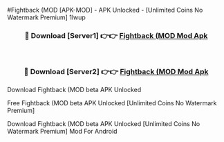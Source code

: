 #Fightback (MOD [APK-MOD] - APK Unlocked - [Unlimited Coins No Watermark Premium] 1lwup



<div align="center">

<h3>🔴 Download [Server1] 👉👉 <a href="https://momento.my/?title=Fightback_(MOD">Fightback (MOD Mod Apk</a></h3><br>

<h3>🔴 Download [Server2] 👉👉 <a href="https://momento.my/?title=Fightback_(MOD">Fightback (MOD Mod Apk</a></h3>
</div>



Download Fightback (MOD beta APK Unlocked

Free Fightback (MOD beta APK Unlocked [Unlimited Coins No Watermark Premium]

Download Fightback (MOD beta APK Unlocked [Unlimited Coins No Watermark Premium] Mod For Android
